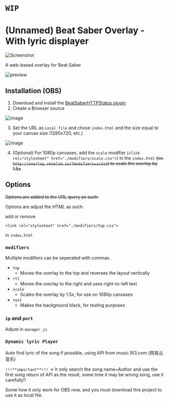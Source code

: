 # `WIP`

# (Unnamed) Beat Saber Overlay - With lyric displayer

![Screenshot](https://i.imgur.com/4mR98Ei.png)

A web-based overlay for Beat Saber

![preview](https://i.imgur.com/fOg4TUp.png)

## Installation (OBS)

1. Download and install the [BeatSaberHTTPStatus plugin](https://github.com/opl-/beatsaber-http-status/releases)
2. Create a Browser source

![image](https://i.imgur.com/WyTjdtd.png)

3. Set the URL as `Local file` and chose `index.html` and the size equal to your canvas size (1280x720, etc.)

![image](https://imgur.com/KxowYrw.png)

4. (Optional) For 1080p canvases, add the `scale` modifier (`<link rel="stylesheet" href="./modifiers/scale.css">`) in the `index.html` ~~(ex. `http://overlay.reselim.io/?modifiers=scale`) to scale the overlay by 1.5x~~

## Options

~~Options are added to the URL query as such:~~

Options are adjust the HTML as such:

add or remove
```
<link rel="stylesheet" href="./modifiers/top.css">
```
in `index.html`

### `modifiers`

Multiple modifiers can be seperated with commas.

- `top`
	* Moves the overlay to the top and reverses the layout vertically
- `rtl`
	* Moves the overlay to the right and uses right-to-left text
- `scale`
	* Scales the overlay by 1.5x, for use on 1080p canvases
- `test`
	* Makes the background black, for testing purposes
	
### `ip` and `port`

Adjust in `manager.js`

### `Dynamic lyric Player`

Auto find lyric of the song if possible, using API from music.163.com (网易云音乐)

`!!!**important**!!!` ->  It only search the song name+Author and use the first song return of API as the result, some time it may be wrong song, use it carefully!!

Some how it only work for OBS now, and you must download this project to use it as local file.
